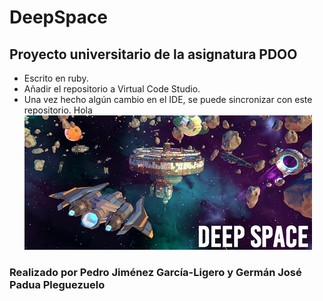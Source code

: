 # DeepSpace
## Proyecto universitario de la asignatura PDOO
* Escrito en ruby.
* Añadir el repositorio a Virtual Code Studio.
* Una vez hecho algún cambio en el IDE, se puede sincronizar con este repositorio.
Hola
![](./deepspace_img.jpg)
### Realizado por Pedro Jiménez García-Ligero y Germán José Padua Pleguezuelo
